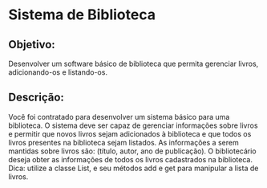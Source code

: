 # Sistema de Biblioteca
## Objetivo: 
Desenvolver um software básico de biblioteca que permita gerenciar livros, adicionando-os e listando-os.

## Descrição:
 Você foi contratado para desenvolver um sistema básico para uma biblioteca. O sistema deve ser
 capaz de gerenciar informações sobre livros e permitir que novos livros sejam adicionados à
 biblioteca e que todos os livros presentes na biblioteca sejam listados. As informações a serem
 mantidas sobre livros são: (título, autor, ano de publicação). O bibliotecário deseja obter as
 informações de todos os livros cadastrados na biblioteca.
 Dica: utilize a classe List, e seu métodos add e get para manipular a lista de livros.
